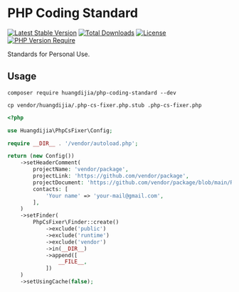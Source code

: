 # PHP Coding Standard

[![Latest Stable Version](https://poser.pugx.org/huangdijia/php-coding-standard/v)](//packagist.org/packages/huangdijia/php-coding-standard)
[![Total Downloads](https://poser.pugx.org/huangdijia/php-coding-standard/downloads)](//packagist.org/packages/huangdijia/php-coding-standard)
[![License](https://poser.pugx.org/huangdijia/php-coding-standard/license)](//packagist.org/packages/huangdijia/php-coding-standard)
[![PHP Version Require](https://poser.pugx.org/huangdijia/php-coding-standard/require/php)](//packagist.org/packages/huangdijia/php-coding-standard)

Standards for Personal Use.

## Usage

```shell
composer require huangdijia/php-coding-standard --dev
```

```shell
cp vendor/huangdijia/.php-cs-fixer.php.stub .php-cs-fixer.php
```

```php
<?php

use Huangdijia\PhpCsFixer\Config;

require __DIR__ . '/vendor/autoload.php';

return (new Config())
    ->setHeaderComment(
        projectName: 'vendor/package',
        projectLink: 'https://github.com/vendor/package',
        projectDocument: 'https://github.com/vendor/package/blob/main/README.md',
        contacts: [
            'Your name' => 'your-mail@gmail.com',
        ],
    )
    ->setFinder(
        PhpCsFixer\Finder::create()
            ->exclude('public')
            ->exclude('runtime')
            ->exclude('vendor')
            ->in(__DIR__)
            ->append([
                __FILE__,
            ])
    )
    ->setUsingCache(false);
```
